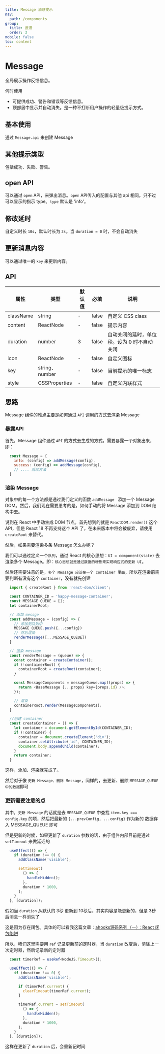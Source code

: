 ```yaml
---
title: Message 消息提示
nav:
  path: /components
group:
  title: 反馈
  order: 3
mobile: false
toc: content
---
```


# Message
全局展示操作反馈信息。

何时使用
- 可提供成功、警告和错误等反馈信息。
- 顶部居中显示并自动消失，是一种不打断用户操作的轻量级提示方式。


## 基本使用
 
通过 `Message.api` 来创建 Message
 
<code src='./demos/demo1.tsx'></code>

## 其他提示类型
 
包括成功、失败、警告。
 
<code src='./demos/demo2.tsx'></code>

## open API
 
可以通过 `open` API，来弹出消息。`open` API传入的配置与其他 api 相同，只不过可以显示的指示 type。`type` 默认是 'info'。
 
<code src='./demos/demo3.tsx'></code>

## 修改延时

自定义时长 `10s`，默认时长为 `3s`。当 `duration = 0` 时，不会自动消失
 
<code src='./demos/demo4.tsx'></code>

## 更新消息内容

可以通过唯一的 `key` 来更新内容。
 
<code src='./demos/demo5.tsx'></code>


## API
| 属性 | 类型               | 默认值   | 必填 | 说明 |
| ---- | ------------------| -------- | ---- | ---- |
| className | string | - |  false  | 自定义 CSS class
| content | ReactNode | - |  false  | 提示内容	
| duration | number | 3 |  false  | 自动关闭的延时，单位秒。设为 0 时不自动关闭
| icon | ReactNode	 | - |  false  | 自定义图标	
| key | string、number	 | - |  false  | 当前提示的唯一标志		
| style | CSSProperties	 | - |  false  | 自定义内联样式			



## 思路
Message 组件的难点主要是如何通过 `API` 调用的方式去渲染 Message

### 暴露API
首先，Message 组件通过 `API` 的方式去生成的方式，需要暴露一个对象出来，即：
```js
  const Message = {
    info: (config) => addMessage(config),
    success: (config) => addMessage(config),
    // .... 后续方法
  }
```

### 渲染 Message
对象中的每一个方法都是通过我们定义的函数 `addMessage ` 添加一个 Message DOM。然后，我们现在需要思考的是，如何手动的将 Message 添加到 DOM 结构中去。

说到在 React 中手动生成 DOM 节点，首先想到的就是 `ReactDOM.render()` 这个 API，但是 React 18 不再支持这个 API 了，在未来版本中将会被废弃，请使用 `createRoot` 来替代。

然后，如果需要渲染多条 Message 怎么办呢？

我们可以通过定义一个`队列`，通过 React 的核心思想：`UI = component(state)` 去渲染多个 Message。即：`核心思想就是通过数据的增删来实现响应式的更新 UI`。

然后还需要注意的是，`多个 Message 应该在一个 container 里面`，所以在渲染前需要判断有没有这个 `container`，没有就先创建

```js
  import { createRoot } from 'react-dom/client';

  const CONTAINER_ID = 'happy-message-container';
  const MESSAGE_QUEUE = [];
  let containerRoot;

  // 添加 messge
  const addMessage = (config) => {
    // 添加到队列中
    MESSAGE_QUEUE.push({...config})
    // 然后渲染
    renderMessage([...MESSAGE_QUEUE])
  }

  // 渲染 message
  const renderMessage = (queue) => {
    const container = createContainer();
    if (!containerRoot) {
      containerRoot = createRoot(container);
    }

    const MessageComponents = messageQueue.map((props) => {
      return <BaseMessage {...props} key={props.id} />;
    });

    // 渲染
    containerRoot.render(MessageComponents);
  }

  //创建 container 
  const createContainer = () => {
    let container = document.getElementById(CONTAINER_ID);
    if (!container) {
      container = document.createElement('div');
      container.setAttribute('id', CONTAINER_ID);
      document.body.appendChild(container);
    }
    return container;
  }
```

这样，添加、渲染就完成了。

然后对于像 `更新 Message、删除 Message`，同样的，去更新、删除 `MESSAGE_QUEUE 中的数据`即可

### 更新需要注意的点
其中，`更新 Message` 的话就是去 `MESSAGE_QUEUE` 中查找 `item.key === config.key` 的项，然后把最新的 `{...prevConfig, ...config}` 作为新的 数据存入 MESSAGE_QUEUE 即可

但是更新的时候，如果更新了 `duration` 参数的话，由于组件内部目前是通过 `setTimeout` 来做延迟的
```ts
  useEffect(() => {
    if (duration !== 0) {
      addClassName('visible');

      setTimeout(
        () => {
          handleHidden();
        },
        duration * 1000,
      );
    }
  }, [duration]);
```
假如当 `duration` 从默认的 3秒 更新到 10秒后，其实内容是能更新的，但是 3秒后消息一样消失了

这是因为存在闭包。具体的可以看我这篇文章：[ahooks源码系列（一）：React 闭包陷阱](https://juejin.cn/post/7246643397426036796)

所以，咱们这里需要用 `ref` 记录更新前的定时器，当 `duration` 改变后，清除上一次定时器，然后记录新的定时器
```ts
  const timerRef = useRef<NodeJS.Timeout>();

  useEffect(() => {
    if (duration !== 0) {
      addClassName('visible');

      if (timerRef.current) {
        clearTimeout(timerRef.current);
      }

      timerRef.current = setTimeout(
        () => {
          handleHidden();
        },
        duration * 1000,
      );
    }
  }, [duration]);
```

这样在更新了 `duration` 后，会重新记时间